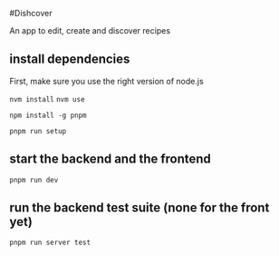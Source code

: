 #Dishcover

An app to edit, create and discover recipes

## install dependencies

First, make sure you use the right version of node.js

`nvm install`
`nvm use`

`npm install -g pnpm`

`pnpm run setup`

## start the backend and the frontend

`pnpm run dev`

## run the backend test suite (none for the front yet)

`pnpm run server test`
